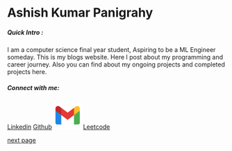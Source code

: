 # Ashish Kumar Panigrahy
##### Quick Intro :
I am a computer science final year student, Aspiring to be a ML Engineer someday. This is my blogs website. Here I post about my programming and career journey. Also you can find about my ongoing projects and completed projects here. 

##### Connect with me:
[Linkedin](https://linkedin.com/in/akpdata)
[Github](https://github.com/ashish-hacker)
[![](./gmail_icon.png)](mailto:akpanigrahy26@gmail.com) 
[Leetcode](https://leetcode.com/litAshish)




[next page](./blog1.md)
